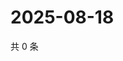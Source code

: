 # 2025-08-18

共 0 条

<!-- BEGIN ZHIHUVIDEO -->
<!-- 最后更新时间 Mon Aug 18 2025 12:31:15 GMT+0800 (China Standard Time) -->

<!-- END ZHIHUVIDEO -->
